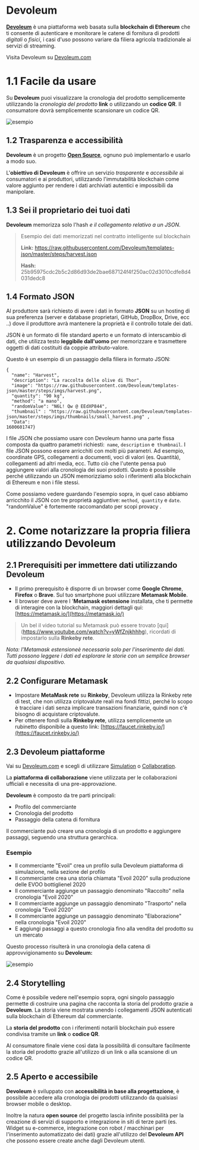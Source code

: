 # Devoleum
**[Devoleum](devoleum.com)** è una piattaforma web basata sulla **blockchain di Ethereum** che ti consente di autenticare e monitorare le catene di fornitura di prodotti *digitali* o *fisici*, i casi d'uso possono variare da filiera agricola tradizionale ai servizi di streaming.

Visita Devoleum su [Devoleum.com](Devoleum.com)

# 1.1 Facile da usare

Su **Devoleum** puoi visualizzare la cronologia del prodotto semplicemente utilizzando la *cronologia del prodotto* **link** o utilizzando un **codice QR**. Il consumatore dovrà semplicemente scansionare un codice QR.

![esempio](https://github.com/Devoleum/docs/blob/master/img/EN/easytouse_en.png?raw=true)

## 1.2 Trasparenza e accessibilità 

**Devoleum** è un progetto [**Open Source**](https://github.com/Devoleum), ognuno può implementarlo e usarlo a modo suo. 

L'**obiettivo di Devoleum** è offrire un servizio *trasparente* e *accessibile* ai consumatori e ai produttori, utilizzando l'immutabilità blockchain come valore aggiunto per rendere i dati archiviati autentici e impossibili da manipolare.

## 1.3 Sei il proprietario dei tuoi dati

**Devoleum** memorizza solo l'hash *e il collegamento relativo a un JSON*.


> Esempio dei dati memorizzati nel contratto intelligente sul
blockchain
>
>**Link:** https://raw.githubusercontent.com/Devoleum/templates-json/master/steps/harvest.json
>
>**Hash:** 25b95975cdc2b5c2d86d93de2bae687124f4f250ac02d3010cdfe8d4031dedc8

## 1.4 Formato JSON

Al produttore sarà richiesto di avere i dati in formato **JSON** su un hosting di sua preferenza (server e database proprietari, GitHub, DropBox, Drive, ecc ..) dove il produttore avrà mantenere la proprietà e il controllo totale dei dati.

JSON è un formato di file standard aperto e un formato di interscambio di dati, che utilizza testo **leggibile dall'uomo** per memorizzare e trasmettere oggetti di dati costituiti da coppie attributo-valore. 

Questo è un esempio di un passaggio della filiera in formato JSON:
```
{
  "name": "Harvest",
  "description": "La raccolta delle olive di Thor",
  "image": "https://raw.githubusercontent.com/Devoleum/templates-json/master/steps/imgs/harvest.png",
  "quantity": "90 kg",
  "method": "a mano",
  "randomValue": "N6L! Qw @ EEdXP844",
  "thumbnail" : "https://raw.githubusercontent.com/Devoleum/templates-json/master/steps/imgs/thumbnails/small_harvest.png" ,
  "Data": 
1600601747}
```

I file JSON che possiamo usare con Devoleum hanno una parte fissa composta da quattro parametri richiesti:` name`, `description` e` thumbnail`. I file JSON possono essere arricchiti con molti più parametri. Ad esempio, coordinate GPS, collegamenti a documenti, voci di valori (es. Quantità), collegamenti ad altri media, ecc. Tutto ciò che l'utente pensa può aggiungere valori alla cronologia dei suoi prodotti. Questo è possibile perché utilizzando un JSON memorizziamo solo i riferimenti alla blockchain di Ethereum e non i file stessi.  

Come possiamo vedere guardando l'esempio sopra, in quel caso abbiamo arricchito il JSON con tre proprietà aggiuntive: `method`,` quantity` e `date`. "randomValue" è fortemente raccomandato per scopi provacy .

# 2. Come notarizzare la propria filiera utilizzando Devoleum

## 2.1 Prerequisiti per immettere dati utilizzando Devoleum

* Il primo prerequisito è disporre di un browser come **Google Chrome**, **Firefox** o **Brave**. Sul tuo smartphone puoi utilizzare **Metamask Mobile**.
* Il browser deve avere l '**Metamask estensione** installata, che ti permette di interagire con la blockchain, maggiori dettagli qui: [https://metamask.io/](https://metamask.io/)

> Un bel il video tutorial su Metamask può essere trovato [qui] (https://www.youtube.com/watch?v=yWfZnjkhhhg), ricordati di impostarlo sulla **Rinkeby rete**.  

*Nota: l'Metamask estensioneè necessaria solo per l'inserimento dei dati. Tutti possono leggere i dati ed esplorare le storie con un semplice browser da qualsiasi dispositivo.*

## 2.2 Configurare Metamask

* Impostare **MetaMask rete** su **Rinkeby**, Devoleum utilizza la Rinkeby rete di test, che non utilizza criptovalute reali ma fondi fittizi, perché lo scopo è tracciare i dati senza implicare transazioni finanziarie, quindi non c'è bisogno di acquistare criptovalute.
* Per ottenere fondi sulla **Rinkeby rete**, utilizza semplicemente un rubinetto disponibile a questo link: [https://faucet.rinkeby.io/](https://faucet.rinkeby.io/)


## 2.3 Devoleum piattaforme

Vai su [Devoleum.com](https://www.devoleum.com/) e scegli di utilizzare [Simulation](https://simulation.devoleum.com/) o [Collaboration](https://collaborations.devoleum.com/Histories). 

La **piattaforma di collaborazione** viene utilizzata per le collaborazioni ufficiali e necessita di una pre-approvazione. 

**Devoleum** è composto da tre parti principali:

* Profilo del commerciante
* Cronologia del prodotto
* Passaggio della catena di fornitura

Il commerciante può creare una cronologia di un prodotto e aggiungere passaggi, seguendo una struttura gerarchica. 

### Esempio

* Il commerciante "Evoil" crea un profilo sulla Devoleum piattaforma di simulazione, nella sezione del profilo
* Il commerciante crea una storia chiamata "Evoil 2020" sulla produzione delle EVOO bottiglienel 2020
* Il commerciante aggiunge un passaggio denominato "Raccolto" nella cronologia "Evoil 2020"
* Il commerciante aggiunge un passaggio denominato "Trasporto" nella cronologia "Evoil 2020"
* Il commerciante aggiunge un passaggio denominato "Elaborazione" nella cronologia "Evoil 2020"
* E aggiungi passaggi a questo cronologia fino alla vendita del prodotto su un mercato

Questo processo risulterà in una cronologia della catena di approvvigionamento su **Devoleum:**

![esempio](https://github.com/Devoleum/docs/blob/master/img/EN/example_en.png?raw=true)

## 2.4 Storytelling

Come è possibile vedere nell'esempio sopra, ogni singolo passaggio permette di costruire una pagina che racconta la storia del prodotto grazie a **Devoleum**. La storia viene mostrata unendo i collegamenti JSON autenticati sulla blockchain di Ethereum dal commerciante.

La **storia del prodotto** con i riferimenti notarili blockchain può essere condivisa tramite un **link** o **codice QR**.

Al consumatore finale viene così data la possibilità di consultare facilmente la storia del prodotto grazie all'utilizzo di un link o alla scansione di un codice QR.

## 2.5 Aperto e accessibile

**Devoleum** è sviluppato con **accessibilità in base alla progettazione**, è possibile accedere alla cronologia dei prodotti utilizzando da qualsiasi browser mobile o desktop.

Inoltre la natura **open source** del progetto lascia infinite possibilità per la creazione di servizi di supporto e integrazione in siti di terze parti (es. Widget su e-commerce, integrazione con robot / macchinari per l'inserimento automatizzato dei dati) grazie all'utilizzo del **Devoleum API** che possono essere create anche dagli Devoleum utenti.



